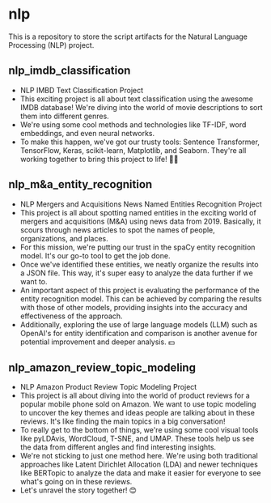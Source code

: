 # nlp  
This is a repository to store the script artifacts for the Natural Language Processing (NLP) project.  

## nlp_imdb_classification  
- NLP IMBD Text Classification Project
- This exciting project is all about text classification using the awesome IMDB database! We're diving into the world of movie descriptions to sort them into different genres.
- We're using some cool methods and technologies like TF-IDF, word embeddings, and even neural networks.
- To make this happen, we've got our trusty tools: Sentence Transformer, TensorFlow, Keras, scikit-learn, Matplotlib, and Seaborn. They're all working together to bring this project to life! 🎥🍿

## nlp_m&a_entity_recognition
- NLP Mergers and Acquisitions News Named Entities Recognition Project
- This project is all about spotting named entities in the exciting world of mergers and acquisitions (M&A) using news data from 2019. Basically, it scours through news articles to spot the names of people, organizations, and places.
- For this mission, we're putting our trust in the spaCy entity recognition model. It's our go-to tool to get the job done.
- Once we've identified these entities, we neatly organize the results into a JSON file. This way, it's super easy to analyze the data further if we want to.
- An important aspect of this project is evaluating the performance of the entity recognition model. This can be achieved by comparing the results with those of other models, providing insights into the accuracy and effectiveness of the approach.
- Additionally, exploring the use of large language models (LLM) such as OpenAI's for entity identification and comparison is another avenue for potential improvement and deeper analysis. 💵

## nlp_amazon_review_topic_modeling
- NLP Amazon Product Review Topic Modeling Project
- This project is all about diving into the world of product reviews for a popular mobile phone sold on Amazon. We want to use topic modeling to uncover the key themes and ideas people are talking about in these reviews. It's like finding the main topics in a big conversation!
- To really get to the bottom of things, we're using some cool visual tools like pyLDAvis, WordCloud, T-SNE, and UMAP. These tools help us see the data from different angles and find interesting insights.
- We're not sticking to just one method here. We're using both traditional approaches like Latent Dirichlet Allocation (LDA) and newer techniques like BERTopic to analyze the data and make it easier for everyone to see what's going on in these reviews.
- Let's unravel the story together! 😊

